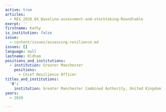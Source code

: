 ```yaml
---
active: true
articles:
  - RES_2020_04_Baseline-assessment-and-stocktaking-Roundtable
exerpt: ''
firstname: Kathy
is_institution: false
issue:
  - content/issues/assessing-resilience.md
issues: []
language: null
lastname: Oldham
positions_and_institutions:
  - institution: Greater Manchester
    positions:
      - Chief Resilience Officer
titles_and_institutions:
  '0':
    institution: Greater Manchester Combined Authority, United Kingdom
years:
  - 2020

---
```

